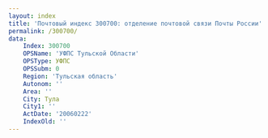 ```yaml
---
layout: index
title: 'Почтовый индекс 300700: отделение почтовой связи Почты России'
permalink: /300700/
data:
    Index: 300700
    OPSName: 'УФПС Тульской Области'
    OPSType: УФПС
    OPSSubm: 0
    Region: 'Тульская область'
    Autonom: ''
    Area: ''
    City: Тула
    City1: ''
    ActDate: '20060222'
    IndexOld: ''
---
```

